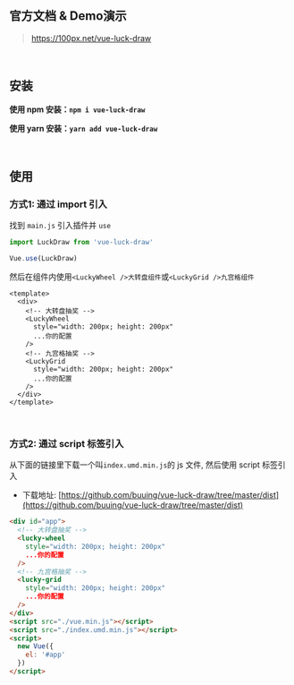 
<Empty />

<h2 class="hidden">官方文档 & Demo演示</h2>

<blockquote class="hidden">
  <p><a href="https://100px.net/vue-luck-draw?github" target="_black" rel="nofollow">https://100px.net/vue-luck-draw</a></p>
</blockquote>

<br />

## 安装

**使用 npm 安装：`npm i vue-luck-draw`**

**使用 yarn 安装：`yarn add vue-luck-draw`**

<br />

## 使用

### 方式1: 通过 import 引入

找到 `main.js` 引入插件并 `use`

```js
import LuckDraw from 'vue-luck-draw'

Vue.use(LuckDraw)
```

然后在组件内使用`<LuckyWheel />大转盘组件`或`<LuckyGrid />九宫格组件`

```vue
<template>
  <div>
    <!-- 大转盘抽奖 -->
    <LuckyWheel
      style="width: 200px; height: 200px"
      ...你的配置
    />
    <!-- 九宫格抽奖 -->
    <LuckyGrid
      style="width: 200px; height: 200px"
      ...你的配置
    />
  </div>
</template>
```

<br />

### 方式2: 通过 script 标签引入

从下面的链接里下载一个叫`index.umd.min.js`的 js 文件, 然后使用 script 标签引入

- 下载地址: [https://github.com/buuing/vue-luck-draw/tree/master/dist](https://github.com/buuing/vue-luck-draw/tree/master/dist)

```html
<div id="app">
  <!-- 大转盘抽奖 -->
  <lucky-wheel
    style="width: 200px; height: 200px"
    ...你的配置
  />
  <!-- 九宫格抽奖 -->
  <lucky-grid
    style="width: 200px; height: 200px"
    ...你的配置
  />
</div>
<script src="./vue.min.js"></script>
<script src="./index.umd.min.js"></script>
<script>
  new Vue({
    el: '#app'
  })
</script>
```

<br />
